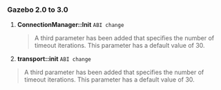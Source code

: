 ### Gazebo 2.0 to 3.0

1. **ConnectionManager::Init** `ABI change`

    > A third parameter has been added that specifies the number of timeout iterations. This parameter has a default value of 30.

1. **transport::init** `ABI change`

> A third parameter has been added that specifies the number of timeout iterations. This parameter has a default value of 30.
